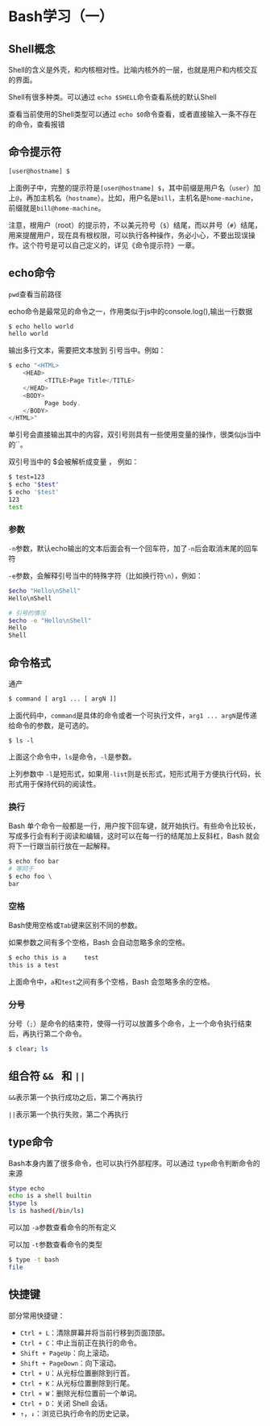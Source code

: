 # Bash学习（一）

## Shell概念

Shell的含义是外壳，和内核相对性。比喻内核外的一层，也就是用户和内核交互的界面。

Shell有很多种类。可以通过 `echo $SHELL`命令查看系统的默认Shell

查看当前使用的Shell类型可以通过 `echo $0`命令查看，或者直接输入一条不存在的命令，查看报错

## 命令提示符

~~~bash
[user@hostname] $
~~~

上面例子中，完整的提示符是`[user@hostname] $`，其中前缀是用户名（`user`）加上`@`，再加主机名（`hostname`）。比如，用户名是`bill`，主机名是`home-machine`，前缀就是`bill@home-machine`。

注意，根用户（root）的提示符，不以美元符号（`$`）结尾，而以井号（`#`）结尾，用来提醒用户，现在具有根权限，可以执行各种操作，务必小心，不要出现误操作。这个符号是可以自己定义的，详见《命令提示符》一章。



## echo命令

`pwd`查看当前路径

echo命令是最常见的命令之一，作用类似于js中的console.log(),输出一行数据

~~~js
$ echo hello world
hello world
~~~

输出多行文本，需要把文本放到 引号当中。例如：

~~~js
$ echo "<HTML>
    <HEAD>
          <TITLE>Page Title</TITLE>
    </HEAD>
    <BODY>
          Page body.
    </BODY>
</HTML>"
~~~

单引号会直接输出其中的内容，双引号则具有一些使用变量的操作，很类似js当中的``。

双引号当中的 $会被解析成变量 ， 例如：

~~~bash
$ test=123
$ echo "$test"
$ echo '$test'
123
test
~~~

### 参数

`-n`参数，默认echo输出的文本后面会有一个回车符，加了`-n`后会取消末尾的回车符

`-e`参数，会解释引号当中的特殊字符（比如换行符`\n`），例如：

~~~bash
$echo "Hello\nShell"
Hello\nShell

# 引号的情况
$echo -e "Hello\nShell"
Hello
Shell
~~~

## 命令格式

通产

~~~bash
$ command [ arg1 ... [ argN ]]
~~~

上面代码中，`command`是具体的命令或者一个可执行文件，`arg1 ... argN`是传递给命令的参数，是可选的。

```
$ ls -l
```

上面这个命令中，`ls`是命令，`-l`是参数。

上列参数中 `-l`是短形式，如果用`-list`则是长形式，短形式用于方便执行代码，长形式用于保持代码的阅读性。

### 换行

Bash 单个命令一般都是一行，用户按下回车键，就开始执行。有些命令比较长，写成多行会有利于阅读和编辑，这时可以在每一行的结尾加上反斜杠，Bash 就会将下一行跟当前行放在一起解释。

```bash
$ echo foo bar
# 等同于
$ echo foo \
bar
```

### 空格

Bash使用空格或`Tab`键来区别不同的参数。

如果参数之间有多个空格，Bash 会自动忽略多余的空格。

```bash
$ echo this is a     test
this is a test
```

上面命令中，`a`和`test`之间有多个空格，Bash 会忽略多余的空格。

### 分号

分号（`;`）是命令的结束符，使得一行可以放置多个命令，上一个命令执行结束后，再执行第二个命令。

```bash
$ clear; ls
```

## 组合符 `&& ` 和 `||`

`&&`表示第一个执行成功之后，第二个再执行

`||`表示第一个执行失败，第二个再执行

## type命令

Bash本身内置了很多命令，也可以执行外部程序。可以通过 `type`命令判断命令的来源

~~~bash
$type echo
echo is a shell builtin
$type ls
ls is hashed(/bin/ls)
~~~

可以加 `-a`参数查看命令的所有定义

可以加 `-t`参数查看命令的类型

~~~ bash
$ type -t bash
file
~~~

## 快捷键

部分常用快捷键：

- `Ctrl + L`：清除屏幕并将当前行移到页面顶部。
- `Ctrl + C`：中止当前正在执行的命令。
- `Shift + PageUp`：向上滚动。
- `Shift + PageDown`：向下滚动。
- `Ctrl + U`：从光标位置删除到行首。
- `Ctrl + K`：从光标位置删除到行尾。
- `Ctrl + W`：删除光标位置前一个单词。
- `Ctrl + D`：关闭 Shell 会话。
- `↑`，`↓`：浏览已执行命令的历史记录。